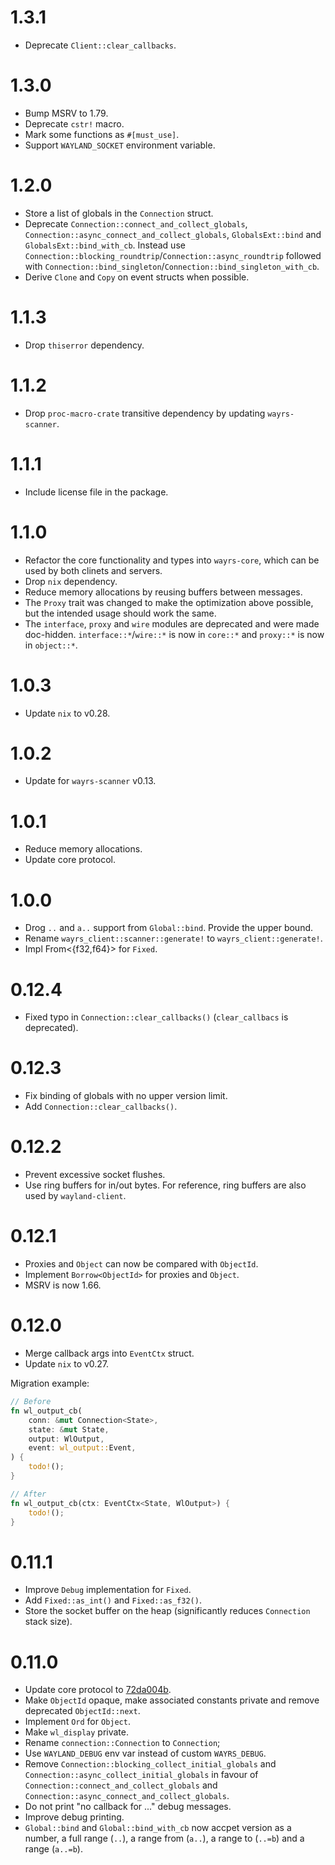 # 1.3.1

- Deprecate `Client::clear_callbacks`.

# 1.3.0

- Bump MSRV to 1.79.
- Deprecate `cstr!` macro.
- Mark some functions as `#[must_use]`.
- Support `WAYLAND_SOCKET` environment variable.

# 1.2.0

- Store a list of globals in the `Connection` struct.
- Deprecate `Connection::connect_and_collect_globals`, `Connection::async_connect_and_collect_globals`, `GlobalsExt::bind` and `GlobalsExt::bind_with_cb`. Instead use `Connection::blocking_roundtrip`/`Connection::async_roundtrip` followed with `Connection::bind_singleton`/`Connection::bind_singleton_with_cb`.
- Derive `Clone` and `Copy` on event structs when possible.

# 1.1.3

- Drop `thiserror` dependency.

# 1.1.2

- Drop `proc-macro-crate` transitive dependency by updating `wayrs-scanner`.

# 1.1.1

- Include license file in the package.

# 1.1.0

- Refactor the core functionality and types into `wayrs-core`, which can be used by both clinets and servers.
- Drop `nix` dependency.
- Reduce memory allocations by reusing buffers between messages.
- The `Proxy` trait was changed to make the optimization above possible, but the intended usage should work the same.
- The `interface`, `proxy` and `wire` modules are deprecated and were made doc-hidden. `interface::*`/`wire::*` is now in `core::*` and `proxy::*` is now in `object::*`.

# 1.0.3

- Update `nix` to v0.28.

# 1.0.2

- Update for `wayrs-scanner` v0.13.

# 1.0.1

- Reduce memory allocations.
- Update core protocol.

# 1.0.0

- Drog `..` and `a..` support from `Global::bind`. Provide the upper bound.
- Rename `wayrs_client::scanner::generate!` to `wayrs_client::generate!`.
- Impl From<{f32,f64}> for `Fixed`.

# 0.12.4

- Fixed typo in `Connection::clear_callbacks()` (`clear_callbacs` is deprecated).

# 0.12.3

- Fix binding of globals with no upper version limit.
- Add `Connection::clear_callbacks()`.

# 0.12.2

- Prevent excessive socket flushes.
- Use ring buffers for in/out bytes. For reference, ring buffers are also used by `wayland-client`.

# 0.12.1

- Proxies and `Object` can now be compared with `ObjectId`.
- Implement `Borrow<ObjectId>` for proxies and `Object`.
- MSRV is now 1.66.

# 0.12.0

- Merge callback args into `EventCtx` struct.
- Update `nix` to v0.27.

Migration example:

```rust
// Before
fn wl_output_cb(
    conn: &mut Connection<State>,
    state: &mut State,
    output: WlOutput,
    event: wl_output::Event,
) {
    todo!();
}

// After
fn wl_output_cb(ctx: EventCtx<State, WlOutput>) {
    todo!();
}
```

# 0.11.1

- Improve `Debug` implementation for `Fixed`.
- Add `Fixed::as_int()` and `Fixed::as_f32()`.
- Store the socket buffer on the heap (significantly reduces `Connection` stack size).

# 0.11.0

- Update core protocol to [72da004b](72da004b3eed19a94265d564f1fa59276ceb4340).
- Make `ObjectId` opaque, make associated constants private and remove deprecated `ObjectId::next`.
- Implement `Ord` for `Object`.
- Make `wl_display` private.
- Rename `connection::Connection` to `Connection`;
- Use `WAYLAND_DEBUG` env var instead of custom `WAYRS_DEBUG`.
- Remove `Connection::blocking_collect_initial_globals` and `Connection::async_collect_initial_globals` in favour of `Connection::connect_and_collect_globals` and `Connection::async_connect_and_collect_globals`.
- Do not print "no callback for ..." debug messages.
- Improve debug printing.
- `Global::bind` and `Global::bind_with_cb` now accpet version as a number, a full range (`..`), a range from (`a..`), a range to (`..=b`) and a range (`a..=b`).
